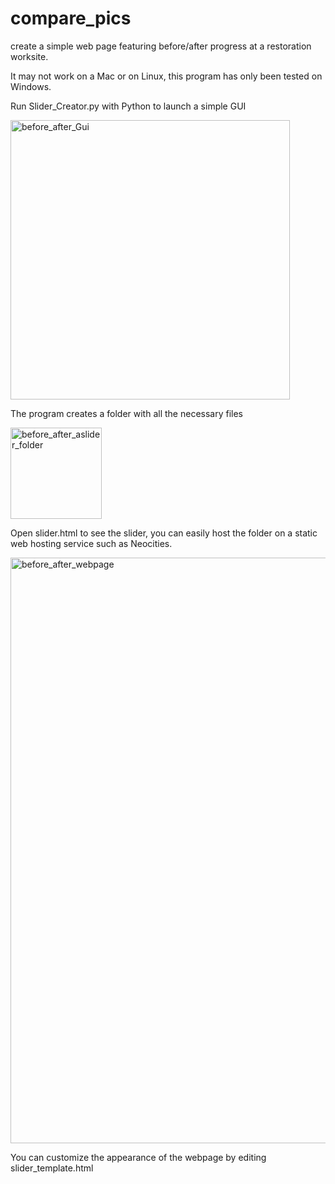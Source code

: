 # compare_pics
create a simple web page featuring before/after progress at a restoration worksite.

It may not work on a Mac or on Linux, this program has only been tested on Windows. 



Run Slider_Creator.py with Python to launch a simple GUI

<img width="447" alt="before_after_Gui" src="https://github.com/henry-the-cudweed/compare_pics/assets/88332473/f2d3807d-2de8-4280-b35b-6088863c481e">

The program creates a folder with all the necessary files


<img width="146" alt="before_after_aslider_folder" src="https://github.com/henry-the-cudweed/compare_pics/assets/88332473/ccdbea06-8c52-464e-9e75-3e38f5c8000e">

Open slider.html to see the slider, you can easily host the folder on a static web hosting service such as Neocities.


<img width="937" alt="before_after_webpage" src="https://github.com/henry-the-cudweed/compare_pics/assets/88332473/0426d929-a4c5-460f-8299-4e4ad8360a72">

You can customize the appearance of the webpage by editing slider_template.html
